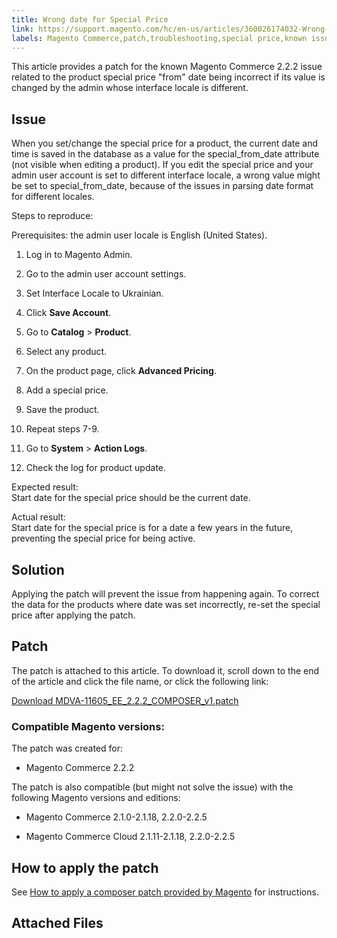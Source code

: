 ```yaml
---
title: Wrong date for Special Price
link: https://support.magento.com/hc/en-us/articles/360026174032-Wrong-date-for-Special-Price
labels: Magento Commerce,patch,troubleshooting,special price,known issues,2.2.2
---
```


This article provides a patch for the known Magento Commerce 2.2.2 issue related to the product special price "from" date being incorrect if its value is changed by the admin whose interface locale is different.

## Issue

When you set/change the special price for a product, the current date and time is saved in the database as a value for the special\_from\_date attribute (not visible when editing a product). If you edit the special price and your admin user account is set to different interface locale, a wrong value might be set to special\_from\_date, because of the issues in parsing date format for different locales.

Steps to reproduce:

Prerequisites: the admin user locale is English (United States).

1. Log in to Magento Admin.

1. Go to the admin user account settings.

1. Set Interface Locale to Ukrainian.

1. Click **Save Account**.

10. Go to **Catalog** > **Product**.

12. Select any product.

14. On the product page, click **Advanced Pricing**.

16. Add a special price.

18. Save the product.

20. Repeat steps 7-9.

22. Go to **System** > **Action Logs**.

24. Check the log for product update.

Expected result:  
 Start date for the special price should be the current date.

Actual result:  
 Start date for the special price is for a date a few years in the future, preventing the special price for being active.

## Solution

Applying the patch will prevent the issue from happening again. To correct the data for the products where date was set incorrectly, re-set the special price after applying the patch.

## Patch

The patch is attached to this article. To download it, scroll down to the end of the article and click the file name, or click the following link:

[Download MDVA-11605\_EE\_2.2.2\_COMPOSER\_v1.patch](https://support.magento.com/hc/article_attachments/360025650852/MDVA-11605_EE_2.2.2_COMPOSER_v1.patch)

### Compatible Magento versions:

The patch was created for:

* Magento Commerce 2.2.2

The patch is also compatible (but might not solve the issue) with the following Magento versions and editions:

* Magento Commerce 2.1.0-2.1.18, 2.2.0-2.2.5

* Magento Commerce Cloud 2.1.11-2.1.18, 2.2.0-2.2.5

## How to apply the patch

See [How to apply a composer patch provided by Magento](https://support.magento.com/hc/en-us/articles/360028367731) for instructions.

## Attached Files


